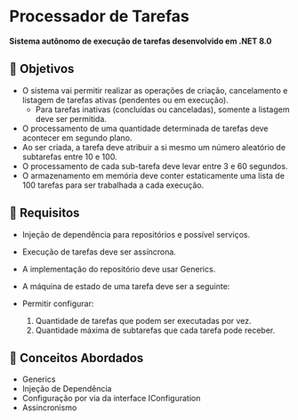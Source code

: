 # Processador de Tarefas

**Sistema autônomo de execução de tarefas desenvolvido em .NET 8.0**

## 🎯 Objetivos

- O sistema vai permitir realizar as operações de criação, cancelamento e listagem de tarefas ativas (pendentes ou em execução).
    - Para tarefas inativas (concluídas ou canceladas), somente a listagem deve ser permitida.
- O processamento de uma quantidade determinada de tarefas deve acontecer em segundo plano.
- Ao ser criada, a tarefa deve atribuir a si mesmo um número aleatório de subtarefas entre 10 e 100.
- O processamento de cada sub-tarefa deve levar entre 3 e 60 segundos.
- O armazenamento em memória deve conter estaticamente uma lista de 100 tarefas para ser trabalhada a cada execução.

## 📌 Requisitos

- Injeção de dependência para repositórios e possível serviços.
- Execução de tarefas deve ser assíncrona.
- A implementação do repositório deve usar Generics.
- A máquina de estado de uma tarefa deve ser a seguinte:

- Permitir configurar:
    1. Quantidade de tarefas que podem ser executadas por vez.
    2. Quantidade máxima de subtarefas que cada tarefa pode receber.

## 📖 Conceitos Abordados

- Generics
- Injeção de Dependência
- Configuração por via da interface IConfiguration
- Assincronismo

